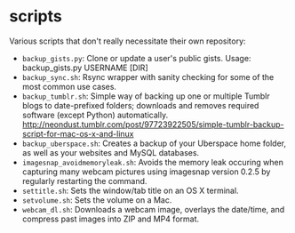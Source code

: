 # scripts
Various scripts that don't really necessitate their own repository:

* `backup_gists.py`: Clone or update a user's public gists. Usage: backup_gists.py USERNAME [DIR]
* `backup_sync.sh`: Rsync wrapper with sanity checking for some of the most common use cases.
* `backup_tumblr.sh`: Simple way of backing up one or multiple Tumblr blogs to date-prefixed folders; downloads and removes required software (except Python) automatically. http://neondust.tumblr.com/post/97723922505/simple-tumblr-backup-script-for-mac-os-x-and-linux
* `backup_uberspace.sh`: Creates a backup of your Uberspace home folder, as well as your websites and MySQL databases.
* `imagesnap_avoidmemoryleak.sh`: Avoids the memory leak occuring when capturing many webcam pictures using imagesnap version 0.2.5 by regularly restarting the command.
* `settitle.sh`: Sets the window/tab title on an OS X terminal.
* `setvolume.sh`: Sets the volume on a Mac.
* `webcam_dl.sh`: Downloads a webcam image, overlays the date/time, and compress past images into ZIP and MP4 format.
